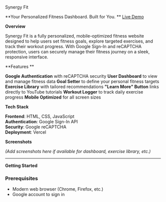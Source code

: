 Synergy Fit

**Your Personalized Fitness Dashboard. Built for You.
**
[Live Demo](https://synergy-fit.vercel.app/)

**Overview**

Synergy Fit is a fully personalized, mobile-optimized fitness website designed to help users set fitness goals, explore targeted exercises, and track their workout progress. With Google Sign-In and reCAPTCHA protection, users can securely manage their fitness journey on a sleek, responsive interface.

 **Features
**

**Google Authentication** with reCAPTCHA security
**User Dashboard** to view and manage fitness data
**Goal Setter** to define your personal fitness targets
**Exercise Library** with tailored recommendations
**"Learn More" Button** links directly to YouTube tutorials
**Workout Logger** to track daily exercise progress
**Mobile Optimized** for all screen sizes

**Tech Stack**

**Frontend**: HTML, CSS, JavaScript  
**Authentication**: Google Sign-In API  
**Security**: Google reCAPTCHA  
**Deployment**: Vercel

**Screenshots**

*(Add screenshots here if available for dashboard, exercise library, etc.)*

---

**Getting Started**

### Prerequisites

- Modern web browser (Chrome, Firefox, etc.)
- Google account to sign in
